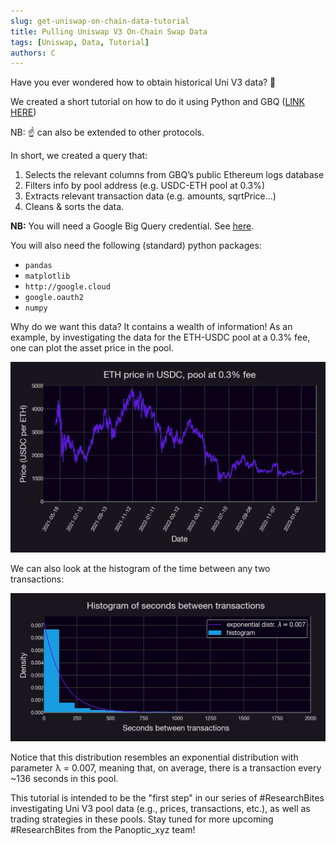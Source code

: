 ```yaml
---
slug: get-uniswap-on-chain-data-tutorial
title: Pulling Uniswap V3 On-Chain Swap Data
tags: [Uniswap, Data, Tutorial]
authors: C
---
```

Have you ever wondered how to obtain historical Uni V3 data? 🧵

We created a short tutorial on how to do it using Python and GBQ ([LINK HERE](https://github.com/panoptic-labs/research/blob/main/_research-bites/_tutorials/gettingData.ipynb))

<!--truncate-->

NB: ☝️ can also be extended to other protocols.

In short, we created a query that:

1. Selects the relevant columns from GBQ’s public Ethereum logs database
2. Filters info by pool address (e.g. USDC-ETH pool at 0.3%)
3. Extracts relevant transaction data (e.g. amounts, sqrtPrice...)
4. Cleans & sorts the data.

**NB:** You will need a Google Big Query credential. See [here](https://cloud.google.com/bigquery/docs/authentication/service-account-file).

You will also need the following (standard) python packages:

- `pandas`
- `matplotlib`
- `http://google.cloud`
- `google.oauth2`
- `numpy`

Why do we want this data? It contains a wealth of information! As an example, by investigating the data for the ETH-USDC pool at a 0.3% fee, one can plot the asset price in the pool.

![im1.png](./im1.png)


We can also look at the histogram of the time between any two transactions:

![im2.jpg](./im2.jpg)

Notice that this distribution resembles an exponential distribution with parameter λ = 0.007, meaning that, on average, there is a transaction every ~136 seconds in this pool.

This tutorial is intended to be the "first step" in our series of #ResearchBites investigating Uni V3 pool data (e.g., prices, transactions, etc.), as well as trading strategies in these pools. Stay tuned for more upcoming #ResearchBites from the Panoptic_xyz team!


